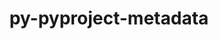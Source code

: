 ---
title: "py-pyproject-metadata"
layout: cache
categories: [package, develop-2024-03-03]
meta: {"versions": ["0.7.1"], "compilers": ["apple-clang@=15.0.0", "cce@=15.0.1", "gcc@=11.1.0", "gcc@=11.4.0", "gcc@=12.3.0", "gcc@=9.4.0", "oneapi@=2024.0.0"], "oss": ["rhel8", "ubuntu20.04", "ubuntu22.04", "ventura"], "platforms": ["darwin", "linux"], "targets": ["aarch64", "neoverse_v1", "neoverse_v2", "ppc64le", "x86_64_v3", "zen4"], "stacks": ["data-vis-sdk", "e4s", "e4s-cray-rhel", "e4s-neoverse-v2", "e4s-neoverse_v1", "e4s-oneapi", "e4s-power", "e4s-rocm-external", "ml-darwin-aarch64-mps", "ml-linux-x86_64-cpu", "ml-linux-x86_64-cuda", "ml-linux-x86_64-rocm", "root", "tutorial"], "num_specs": 23, "num_specs_by_stack": {"ml-darwin-aarch64-mps": 2, "root": 23, "e4s-cray-rhel": 1, "e4s-power": 3, "data-vis-sdk": 1, "e4s-neoverse_v1": 3, "e4s-neoverse-v2": 3, "ml-linux-x86_64-cuda": 3, "ml-linux-x86_64-cpu": 3, "e4s-rocm-external": 1, "ml-linux-x86_64-rocm": 3, "e4s": 3, "tutorial": 1, "e4s-oneapi": 3}}
spec_details: [{"hash": "liaangwoqvxvbqtmhsaemurupfaun6ke", "compiler": "apple-clang@=15.0.0", "versions": ["0.7.1"], "os": "ventura", "platform": "darwin", "target": "aarch64", "variants": ["build_system=python_pip"], "stacks": ["ml-darwin-aarch64-mps", "root"], "size": "-", "tarball": "https://binaries.spack.io/develop-2024-03-03/build_cache/darwin-ventura-aarch64/apple-clang-15.0.0/py-pyproject-metadata-0.7.1/darwin-ventura-aarch64-apple-clang-15.0.0-py-pyproject-metadata-0.7.1-liaangwoqvxvbqtmhsaemurupfaun6ke.spack"}, {"hash": "vq3ju66w444go6wh3m2fnne7lqp7zrnr", "compiler": "apple-clang@=15.0.0", "versions": ["0.7.1"], "os": "ventura", "platform": "darwin", "target": "aarch64", "variants": ["build_system=python_pip"], "stacks": ["ml-darwin-aarch64-mps", "root"], "size": "-", "tarball": "https://binaries.spack.io/develop-2024-03-03/build_cache/darwin-ventura-aarch64/apple-clang-15.0.0/py-pyproject-metadata-0.7.1/darwin-ventura-aarch64-apple-clang-15.0.0-py-pyproject-metadata-0.7.1-vq3ju66w444go6wh3m2fnne7lqp7zrnr.spack"}, {"hash": "tmbk7mrrzohi2abdyyd3dmpkus7cax73", "compiler": "cce@=15.0.1", "versions": ["0.7.1"], "os": "rhel8", "platform": "linux", "target": "zen4", "variants": ["build_system=python_pip"], "stacks": ["e4s-cray-rhel", "root"], "size": "-", "tarball": "https://binaries.spack.io/develop-2024-03-03/build_cache/linux-rhel8-zen4/cce-15.0.1/py-pyproject-metadata-0.7.1/linux-rhel8-zen4-cce-15.0.1-py-pyproject-metadata-0.7.1-tmbk7mrrzohi2abdyyd3dmpkus7cax73.spack"}, {"hash": "zzrt2fkr42jeanquha4dpy7hpiv73pee", "compiler": "gcc@=9.4.0", "versions": ["0.7.1"], "os": "ubuntu20.04", "platform": "linux", "target": "ppc64le", "variants": ["build_system=python_pip"], "stacks": ["e4s-power", "root"], "size": "-", "tarball": "https://binaries.spack.io/develop-2024-03-03/build_cache/linux-ubuntu20.04-ppc64le/gcc-9.4.0/py-pyproject-metadata-0.7.1/linux-ubuntu20.04-ppc64le-gcc-9.4.0-py-pyproject-metadata-0.7.1-zzrt2fkr42jeanquha4dpy7hpiv73pee.spack"}, {"hash": "uduiy7qiad54jpj5u6uq64e56vakfdg5", "compiler": "gcc@=9.4.0", "versions": ["0.7.1"], "os": "ubuntu20.04", "platform": "linux", "target": "ppc64le", "variants": ["build_system=python_pip"], "stacks": ["e4s-power", "root"], "size": "-", "tarball": "https://binaries.spack.io/develop-2024-03-03/build_cache/linux-ubuntu20.04-ppc64le/gcc-9.4.0/py-pyproject-metadata-0.7.1/linux-ubuntu20.04-ppc64le-gcc-9.4.0-py-pyproject-metadata-0.7.1-uduiy7qiad54jpj5u6uq64e56vakfdg5.spack"}, {"hash": "jxntegok4bmbpwxbpow5kcfuat6ocxyd", "compiler": "gcc@=9.4.0", "versions": ["0.7.1"], "os": "ubuntu20.04", "platform": "linux", "target": "ppc64le", "variants": ["build_system=python_pip"], "stacks": ["e4s-power", "root"], "size": "-", "tarball": "https://binaries.spack.io/develop-2024-03-03/build_cache/linux-ubuntu20.04-ppc64le/gcc-9.4.0/py-pyproject-metadata-0.7.1/linux-ubuntu20.04-ppc64le-gcc-9.4.0-py-pyproject-metadata-0.7.1-jxntegok4bmbpwxbpow5kcfuat6ocxyd.spack"}, {"hash": "r7jggliouwkcbfdv3xyi3gmkv53tdd56", "compiler": "gcc@=11.1.0", "versions": ["0.7.1"], "os": "ubuntu20.04", "platform": "linux", "target": "x86_64_v3", "variants": ["build_system=python_pip"], "stacks": ["data-vis-sdk", "root"], "size": "-", "tarball": "https://binaries.spack.io/develop-2024-03-03/build_cache/linux-ubuntu20.04-x86_64_v3/gcc-11.1.0/py-pyproject-metadata-0.7.1/linux-ubuntu20.04-x86_64_v3-gcc-11.1.0-py-pyproject-metadata-0.7.1-r7jggliouwkcbfdv3xyi3gmkv53tdd56.spack"}, {"hash": "cktmodyv5og3234l7c74hnjzzc73pwj7", "compiler": "gcc@=11.4.0", "versions": ["0.7.1"], "os": "ubuntu22.04", "platform": "linux", "target": "neoverse_v1", "variants": ["build_system=python_pip"], "stacks": ["e4s-neoverse_v1", "root"], "size": "-", "tarball": "https://binaries.spack.io/develop-2024-03-03/build_cache/linux-ubuntu22.04-neoverse_v1/gcc-11.4.0/py-pyproject-metadata-0.7.1/linux-ubuntu22.04-neoverse_v1-gcc-11.4.0-py-pyproject-metadata-0.7.1-cktmodyv5og3234l7c74hnjzzc73pwj7.spack"}, {"hash": "5fdwhaxthy4ahg7d2jhxe7xhoci2d6jb", "compiler": "gcc@=11.4.0", "versions": ["0.7.1"], "os": "ubuntu22.04", "platform": "linux", "target": "neoverse_v1", "variants": ["build_system=python_pip"], "stacks": ["e4s-neoverse_v1", "root"], "size": "-", "tarball": "https://binaries.spack.io/develop-2024-03-03/build_cache/linux-ubuntu22.04-neoverse_v1/gcc-11.4.0/py-pyproject-metadata-0.7.1/linux-ubuntu22.04-neoverse_v1-gcc-11.4.0-py-pyproject-metadata-0.7.1-5fdwhaxthy4ahg7d2jhxe7xhoci2d6jb.spack"}, {"hash": "eniubpjat5h4c4t6s7egzpshblwl7l5l", "compiler": "gcc@=11.4.0", "versions": ["0.7.1"], "os": "ubuntu22.04", "platform": "linux", "target": "neoverse_v1", "variants": ["build_system=python_pip"], "stacks": ["e4s-neoverse_v1", "root"], "size": "-", "tarball": "https://binaries.spack.io/develop-2024-03-03/build_cache/linux-ubuntu22.04-neoverse_v1/gcc-11.4.0/py-pyproject-metadata-0.7.1/linux-ubuntu22.04-neoverse_v1-gcc-11.4.0-py-pyproject-metadata-0.7.1-eniubpjat5h4c4t6s7egzpshblwl7l5l.spack"}, {"hash": "qf7uxurvq4eaxboirji6qbgvdfycbpj6", "compiler": "gcc@=11.4.0", "versions": ["0.7.1"], "os": "ubuntu22.04", "platform": "linux", "target": "neoverse_v2", "variants": ["build_system=python_pip"], "stacks": ["e4s-neoverse-v2", "root"], "size": "-", "tarball": "https://binaries.spack.io/develop-2024-03-03/build_cache/linux-ubuntu22.04-neoverse_v2/gcc-11.4.0/py-pyproject-metadata-0.7.1/linux-ubuntu22.04-neoverse_v2-gcc-11.4.0-py-pyproject-metadata-0.7.1-qf7uxurvq4eaxboirji6qbgvdfycbpj6.spack"}, {"hash": "ot3znhq4ntvgih4jucci3r7gmhypl4r3", "compiler": "gcc@=11.4.0", "versions": ["0.7.1"], "os": "ubuntu22.04", "platform": "linux", "target": "neoverse_v2", "variants": ["build_system=python_pip"], "stacks": ["e4s-neoverse-v2", "root"], "size": "-", "tarball": "https://binaries.spack.io/develop-2024-03-03/build_cache/linux-ubuntu22.04-neoverse_v2/gcc-11.4.0/py-pyproject-metadata-0.7.1/linux-ubuntu22.04-neoverse_v2-gcc-11.4.0-py-pyproject-metadata-0.7.1-ot3znhq4ntvgih4jucci3r7gmhypl4r3.spack"}, {"hash": "x7rq5y6k43b7v5z5pnzlahon2megtf6k", "compiler": "gcc@=11.4.0", "versions": ["0.7.1"], "os": "ubuntu22.04", "platform": "linux", "target": "neoverse_v2", "variants": ["build_system=python_pip"], "stacks": ["e4s-neoverse-v2", "root"], "size": "-", "tarball": "https://binaries.spack.io/develop-2024-03-03/build_cache/linux-ubuntu22.04-neoverse_v2/gcc-11.4.0/py-pyproject-metadata-0.7.1/linux-ubuntu22.04-neoverse_v2-gcc-11.4.0-py-pyproject-metadata-0.7.1-x7rq5y6k43b7v5z5pnzlahon2megtf6k.spack"}, {"hash": "kgzz4a5odbylj5owidgrede7kr4whdan", "compiler": "gcc@=11.4.0", "versions": ["0.7.1"], "os": "ubuntu22.04", "platform": "linux", "target": "x86_64_v3", "variants": ["build_system=python_pip"], "stacks": ["ml-linux-x86_64-cuda", "ml-linux-x86_64-cpu", "root", "e4s-rocm-external", "ml-linux-x86_64-rocm"], "size": "-", "tarball": "https://binaries.spack.io/develop-2024-03-03/build_cache/linux-ubuntu22.04-x86_64_v3/gcc-11.4.0/py-pyproject-metadata-0.7.1/linux-ubuntu22.04-x86_64_v3-gcc-11.4.0-py-pyproject-metadata-0.7.1-kgzz4a5odbylj5owidgrede7kr4whdan.spack"}, {"hash": "e6f2wloddumlu73iuacra2moyoqdrpxh", "compiler": "gcc@=11.4.0", "versions": ["0.7.1"], "os": "ubuntu22.04", "platform": "linux", "target": "x86_64_v3", "variants": ["build_system=python_pip"], "stacks": ["e4s", "root"], "size": "-", "tarball": "https://binaries.spack.io/develop-2024-03-03/build_cache/linux-ubuntu22.04-x86_64_v3/gcc-11.4.0/py-pyproject-metadata-0.7.1/linux-ubuntu22.04-x86_64_v3-gcc-11.4.0-py-pyproject-metadata-0.7.1-e6f2wloddumlu73iuacra2moyoqdrpxh.spack"}, {"hash": "ko6prmkodc5deygpdtcvmuii5kpllndq", "compiler": "gcc@=11.4.0", "versions": ["0.7.1"], "os": "ubuntu22.04", "platform": "linux", "target": "x86_64_v3", "variants": ["build_system=python_pip"], "stacks": ["e4s", "root"], "size": "-", "tarball": "https://binaries.spack.io/develop-2024-03-03/build_cache/linux-ubuntu22.04-x86_64_v3/gcc-11.4.0/py-pyproject-metadata-0.7.1/linux-ubuntu22.04-x86_64_v3-gcc-11.4.0-py-pyproject-metadata-0.7.1-ko6prmkodc5deygpdtcvmuii5kpllndq.spack"}, {"hash": "zaybk34ynp2qerkbc4v5fx6yndcor2kf", "compiler": "gcc@=11.4.0", "versions": ["0.7.1"], "os": "ubuntu22.04", "platform": "linux", "target": "x86_64_v3", "variants": ["build_system=python_pip"], "stacks": ["e4s", "root"], "size": "-", "tarball": "https://binaries.spack.io/develop-2024-03-03/build_cache/linux-ubuntu22.04-x86_64_v3/gcc-11.4.0/py-pyproject-metadata-0.7.1/linux-ubuntu22.04-x86_64_v3-gcc-11.4.0-py-pyproject-metadata-0.7.1-zaybk34ynp2qerkbc4v5fx6yndcor2kf.spack"}, {"hash": "eautl73rreowna534vhudrxqtpsmkvie", "compiler": "gcc@=11.4.0", "versions": ["0.7.1"], "os": "ubuntu22.04", "platform": "linux", "target": "x86_64_v3", "variants": ["build_system=python_pip"], "stacks": ["ml-linux-x86_64-cuda", "ml-linux-x86_64-rocm", "ml-linux-x86_64-cpu", "root"], "size": "-", "tarball": "https://binaries.spack.io/develop-2024-03-03/build_cache/linux-ubuntu22.04-x86_64_v3/gcc-11.4.0/py-pyproject-metadata-0.7.1/linux-ubuntu22.04-x86_64_v3-gcc-11.4.0-py-pyproject-metadata-0.7.1-eautl73rreowna534vhudrxqtpsmkvie.spack"}, {"hash": "6d2ha32nh5txspeljvokm2ijjt6fo4dy", "compiler": "gcc@=11.4.0", "versions": ["0.7.1"], "os": "ubuntu22.04", "platform": "linux", "target": "x86_64_v3", "variants": ["build_system=python_pip"], "stacks": ["ml-linux-x86_64-cuda", "ml-linux-x86_64-rocm", "ml-linux-x86_64-cpu", "root"], "size": "-", "tarball": "https://binaries.spack.io/develop-2024-03-03/build_cache/linux-ubuntu22.04-x86_64_v3/gcc-11.4.0/py-pyproject-metadata-0.7.1/linux-ubuntu22.04-x86_64_v3-gcc-11.4.0-py-pyproject-metadata-0.7.1-6d2ha32nh5txspeljvokm2ijjt6fo4dy.spack"}, {"hash": "qlho4bcobtxqhrt2dnjrqiqwgzzgho4u", "compiler": "gcc@=12.3.0", "versions": ["0.7.1"], "os": "ubuntu22.04", "platform": "linux", "target": "x86_64_v3", "variants": ["build_system=python_pip"], "stacks": ["tutorial", "root"], "size": "-", "tarball": "https://binaries.spack.io/develop-2024-03-03/build_cache/linux-ubuntu22.04-x86_64_v3/gcc-12.3.0/py-pyproject-metadata-0.7.1/linux-ubuntu22.04-x86_64_v3-gcc-12.3.0-py-pyproject-metadata-0.7.1-qlho4bcobtxqhrt2dnjrqiqwgzzgho4u.spack"}, {"hash": "jtyzdwx5el23xhpmbfw24c52i7l5s42z", "compiler": "oneapi@=2024.0.0", "versions": ["0.7.1"], "os": "ubuntu22.04", "platform": "linux", "target": "x86_64_v3", "variants": ["build_system=python_pip"], "stacks": ["e4s-oneapi", "root"], "size": "-", "tarball": "https://binaries.spack.io/develop-2024-03-03/build_cache/linux-ubuntu22.04-x86_64_v3/oneapi-2024.0.0/py-pyproject-metadata-0.7.1/linux-ubuntu22.04-x86_64_v3-oneapi-2024.0.0-py-pyproject-metadata-0.7.1-jtyzdwx5el23xhpmbfw24c52i7l5s42z.spack"}, {"hash": "dwsceqjvgdws3abvy772pqht7gjvgp63", "compiler": "oneapi@=2024.0.0", "versions": ["0.7.1"], "os": "ubuntu22.04", "platform": "linux", "target": "x86_64_v3", "variants": ["build_system=python_pip"], "stacks": ["e4s-oneapi", "root"], "size": "-", "tarball": "https://binaries.spack.io/develop-2024-03-03/build_cache/linux-ubuntu22.04-x86_64_v3/oneapi-2024.0.0/py-pyproject-metadata-0.7.1/linux-ubuntu22.04-x86_64_v3-oneapi-2024.0.0-py-pyproject-metadata-0.7.1-dwsceqjvgdws3abvy772pqht7gjvgp63.spack"}, {"hash": "e7zdpayfo3wb6aka3cmbckhwrg6urz7a", "compiler": "oneapi@=2024.0.0", "versions": ["0.7.1"], "os": "ubuntu22.04", "platform": "linux", "target": "x86_64_v3", "variants": ["build_system=python_pip"], "stacks": ["e4s-oneapi", "root"], "size": "-", "tarball": "https://binaries.spack.io/develop-2024-03-03/build_cache/linux-ubuntu22.04-x86_64_v3/oneapi-2024.0.0/py-pyproject-metadata-0.7.1/linux-ubuntu22.04-x86_64_v3-oneapi-2024.0.0-py-pyproject-metadata-0.7.1-e7zdpayfo3wb6aka3cmbckhwrg6urz7a.spack"}]
---